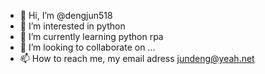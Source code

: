 - 👋 Hi, I’m @dengjun518
- 👀 I’m interested in python
- 🌱 I’m currently learning python rpa
- 💞️ I’m looking to collaborate on ...
- 📫 How to reach me, my email adress jundeng@yeah.net






<!---
dengjun518/dengjun518 is a ✨ special ✨ repository because its `README.md` (this file) appears on your GitHub profile.
You can click the Preview link to take a look at your changes.
--->
